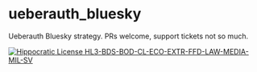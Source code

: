 # ueberauth_bluesky 

Ueberauth Bluesky strategy.  PRs welcome, support tickets not so much.

[![Hippocratic License HL3-BDS-BOD-CL-ECO-EXTR-FFD-LAW-MEDIA-MIL-SV](https://img.shields.io/static/v1?label=Hippocratic%20License&message=HL3-BDS-BOD-CL-ECO-EXTR-FFD-LAW-MEDIA-MIL-SV&labelColor=5e2751&color=bc8c3d)](https://firstdonoharm.dev/version/3/0/bds-bod-cl-eco-extr-ffd-law-media-mil-sv.html)
